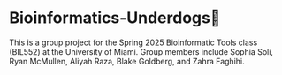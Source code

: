 # Bioinformatics-Underdogs🐶
This is a group project for the Spring 2025 Bioinformatic Tools class (BIL552) at the University of Miami. Group members include Sophia Soli, Ryan McMullen, Aliyah Raza, Blake Goldberg, and Zahra Faghihi.
